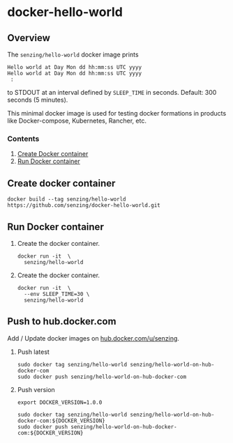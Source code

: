 # docker-hello-world

## Overview

The `senzing/hello-world` docker image prints

```console
Hello world at Day Mon dd hh:mm:ss UTC yyyy
Hello world at Day Mon dd hh:mm:ss UTC yyyy
 :
```

to STDOUT at an interval defined by `SLEEP_TIME` in seconds.
Default: 300 seconds (5 minutes).

This minimal docker image is used for testing docker formations in products like
Docker-compose, Kubernetes, Rancher, etc.

### Contents

1. [Create Docker container](#create-docker-container)
1. [Run Docker container](#run-docker-container)

## Create docker container

```console
docker build --tag senzing/hello-world https://github.com/senzing/docker-hello-world.git
```

## Run Docker container

1. Create the docker container.

    ```console
    docker run -it  \
      senzing/hello-world
    ```

1. Create the docker container.

    ```console
    docker run -it  \
      --env SLEEP_TIME=30 \
      senzing/hello-world
    ```

## Push to hub.docker.com

Add / Update docker images on [hub.docker.com/u/senzing](https://hub.docker.com/u/senzing).

1. Push latest

    ```console
    sudo docker tag senzing/hello-world senzing/hello-world-on-hub-docker-com
    sudo docker push senzing/hello-world-on-hub-docker-com
    ```

1. Push version

    ```console
    export DOCKER_VERSION=1.0.0

    sudo docker tag senzing/hello-world senzing/hello-world-on-hub-docker-com:${DOCKER_VERSION}
    sudo docker push senzing/hello-world-on-hub-docker-com:${DOCKER_VERSION}
    ```
